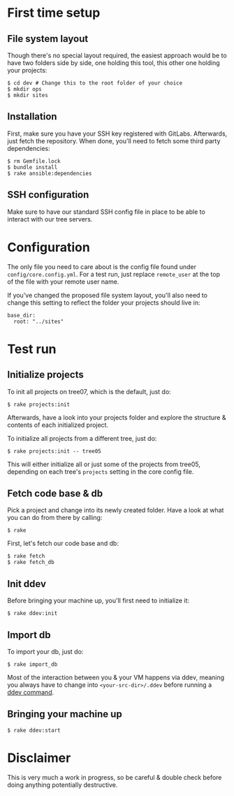 
# First time setup

## File system layout

Though there's no special layout required, the easiest approach would be to have two folders side by side, one holding this tool, this other one holding your projects:

```
$ cd dev # Change this to the root folder of your choice
$ mkdir ops
$ mkdir sites 
```

## Installation

First, make sure you have your SSH key registered with GitLabs. Afterwards, just fetch the repository. When done, you'll need to fetch some third party dependencies:

```
$ rm Gemfile.lock
$ bundle install
$ rake ansible:dependencies 
```

## SSH configuration

Make sure to have our standard SSH config file in place to be able to interact with our tree servers.  

# Configuration

The only file you need to care about is the config file found under `config/core.config.yml`. For a test run, just replace `remote_user` at the top of the file with your remote user name.

If you've changed the proposed file system layout, you'll also need to change this setting to reflect the folder your projects should live in:

```
base_dir: 
  root: "../sites" 
```

# Test run

## Initialize projects

To init all projects on tree07, which is the default, just do:

```
$ rake projects:init
```

Afterwards, have a look into your projects folder and explore the structure & contents of each initialized project. 

To initialize all projects from a different tree, just do:

```
$ rake projects:init -- tree05
```

This will either initialize all or just some of the projects from tree05, depending on each tree's `projects` setting in the core config file. 

## Fetch code base & db

Pick a project and change into its newly created folder. Have a look at what you can do from there by calling:

```
$ rake
```

First, let's fetch our code base and db:

```
$ rake fetch
$ rake fetch_db
```

## Init ddev

Before bringing your machine up, you'll first need to initialize it:

```
$ rake ddev:init
```

## Import db

To import your db, just do:

```
$ rake import_db
```

Most of the interaction between you & your VM happens via ddev, meaning you always have to change into `<your-src-dir>/.ddev` before running a [ddev command](https://ddev.readthedocs.io/en/stable/users/cli-usage/). 

## Bringing your machine up

```
$ rake ddev:start
```

# Disclaimer

This is very much a work in progress, so be careful & double check before doing anything potentially destructive.
